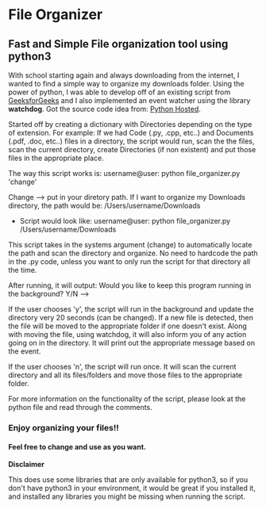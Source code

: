 # File Organizer 


## Fast and Simple File organization tool using python3
With school starting again and always downloading from the internet, I wanted to find a simple way to organize my downloads folder. 
Using the power of python, I was able to develop off of an existing script from [GeeksforGeeks](https://www.geeksforgeeks.org/junk-file-organizer-python/) and I also implemented an event watcher using the library **watchdog**. Got the source code idea from: [Python Hosted](https://pythonhosted.org/watchdog/quickstart.html#quickstart).

Started off by creating a dictionary with Directories depending on the type of extension. For example: If we had Code (.py, .cpp, etc..) and Documents (.pdf, .doc, etc..) files in a directory, the script would run, scan the the files, scan the current directory, create Directories (if non existent) and put those files in the appropriate place.

The way this script works is:
username@user: python file_organizer.py 'change'

Change --> put in your diretory path. If I want to organize my Downloads directory, the path would be: /Users/username/Downloads
- Script would look like: username@user: python file_organizer.py /Users/username/Downloads

This script takes in the systems argument (change) to automatically locate the path and scan the directory and organize. No need to hardcode the path in the .py code, unless you want to only run the script for that directory all the time.

After running, it will output: 
Would you like to keep this program running in the background? Y/N -->

If the user chooses 'y', the script will run in the background and update the directory very 20 seconds (can be changed). If a new file is detected, then the file will be moved to the appropriate folder if one doesn't exist. Along with moving the file, using watchdog, it will also inform you of any action going on in the directory. It will print out the appropriate message based on the event.

If the user chooses 'n', the script will run once. It will scan the current directory and all its files/folders and move those files to the appropriate folder.

For more information on the functionality of the script, please look at the python file and read through the comments. 

### Enjoy organizing your files!! 

#### Feel free to change and use as you want.

**Disclaimer**

This does use some libraries that are only available for python3, so if you don't have python3 in your environment, it would be great if you installed it, and installed any libraries you might be missing when running the script.
